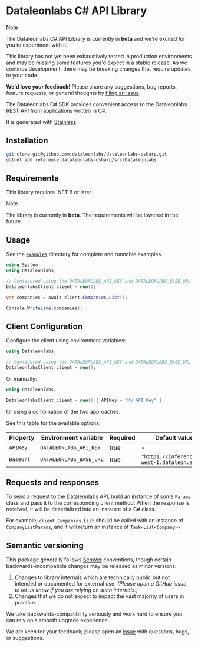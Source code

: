# Dataleonlabs C# API Library

> [!NOTE]
> The Dataleonlabs C# API Library is currently in **beta** and we're excited for you to experiment with it!
>
> This library has not yet been exhaustively tested in production environments and may be missing some features you'd expect in a stable release. As we continue development, there may be breaking changes that require updates to your code.
>
> **We'd love your feedback!** Please share any suggestions, bug reports, feature requests, or general thoughts by [filing an issue](https://www.github.com/dataleonlabs/dataleonlabs-csharp/issues/new).

The Dataleonlabs C# SDK provides convenient access to the Dataleonlabs REST API from applications written in C#.

It is generated with [Stainless](https://www.stainless.com/).

## Installation

```bash
git clone git@github.com:dataleonlabs/dataleonlabs-csharp.git
dotnet add reference dataleonlabs-csharp/src/Dataleonlabs
```

## Requirements

This library requires .NET 8 or later.

> [!NOTE]
> The library is currently in **beta**. The requirements will be lowered in the future.

## Usage

See the [`examples`](examples) directory for complete and runnable examples.

```csharp
using System;
using Dataleonlabs;

// Configured using the DATALEONLABS_API_KEY and DATALEONLABS_BASE_URL environment variables
DataleonlabsClient client = new();

var companies = await client.Companies.List();

Console.WriteLine(companies);
```

## Client Configuration

Configure the client using environment variables:

```csharp
using Dataleonlabs;

// Configured using the DATALEONLABS_API_KEY and DATALEONLABS_BASE_URL environment variables
DataleonlabsClient client = new();
```

Or manually:

```csharp
using Dataleonlabs;

DataleonlabsClient client = new() { APIKey = "My API Key" };
```

Or using a combination of the two approaches.

See this table for the available options:

| Property  | Environment variable    | Required | Default value                               |
| --------- | ----------------------- | -------- | ------------------------------------------- |
| `APIKey`  | `DATALEONLABS_API_KEY`  | true     | -                                           |
| `BaseUrl` | `DATALEONLABS_BASE_URL` | true     | `"https://inference.eu-west-1.dataleon.ai"` |

## Requests and responses

To send a request to the Dataleonlabs API, build an instance of some `Params` class and pass it to the corresponding client method. When the response is received, it will be deserialized into an instance of a C# class.

For example, `client.Companies.List` should be called with an instance of `CompanyListParams`, and it will return an instance of `Task<List<Company>>`.

## Semantic versioning

This package generally follows [SemVer](https://semver.org/spec/v2.0.0.html) conventions, though certain backwards-incompatible changes may be released as minor versions:

1. Changes to library internals which are technically public but not intended or documented for external use. _(Please open a GitHub issue to let us know if you are relying on such internals.)_
2. Changes that we do not expect to impact the vast majority of users in practice.

We take backwards-compatibility seriously and work hard to ensure you can rely on a smooth upgrade experience.

We are keen for your feedback; please open an [issue](https://www.github.com/dataleonlabs/dataleonlabs-csharp/issues) with questions, bugs, or suggestions.
